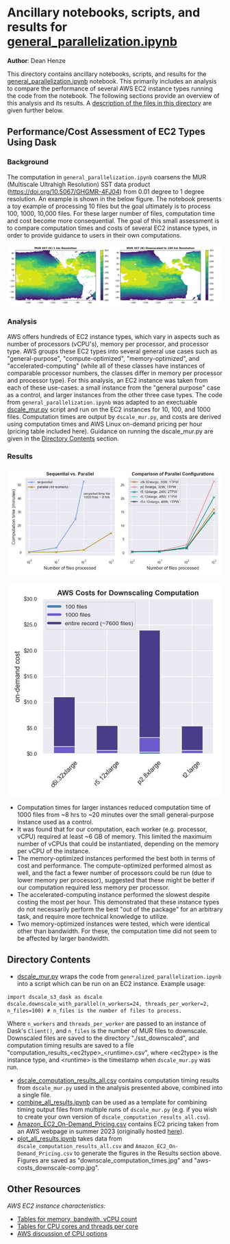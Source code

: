 # Ancillary notebooks, scripts, and results for [general_parallelization.ipynb](https://github.com/podaac/the-coding-club/blob/main/notebooks/dask_with_cloud/general_parallelization.ipynb)

**Author**: Dean Henze

This directory contains ancillary notebooks, scripts, and results for the [general_parallelization.ipynb](https://github.com/podaac/the-coding-club/blob/main/notebooks/dask_with_cloud/general_parallelization.ipynb) notebook. This primarily includes an analysis to compare the performance of several AWS EC2 instance types running the code from the notebook. The following sections provide an overview of this analysis and its results. A [description of the files in this directory](https://github.com/podaac/the-coding-club/blob/main/notebooks/dask_with_cloud/ancillary/generalized_parallelization/readme.md#directory-contents) are given further below.

## Performance/Cost Assessment of EC2 Types Using Dask

### Background

The computation in `general_parallelization.ipynb` coarsens the MUR (Multiscale Ultrahigh Resolution) SST data product (https://doi.org/10.5067/GHGMR-4FJ04) from 0.01 degree to 1 degree resolution. An example is shown in the below figure. The notebook presents a toy example of processing 10 files but the goal ultimately is to process 100, 1000, 10,000 files. For these larger number of files, computation time and cost become more consequential. The goal of this small assessment is to compare computation times and costs of several EC2 instance types, in order to provide guidance to users in their own computations. 

![example_figure](./example_downscaling.png)

### Analysis

AWS offers hundreds of EC2 instance types, which vary in aspects such as number of processors (vCPU's), memory per processor, and processor type. AWS groups these EC2 types into several general use cases such as "general-purpose", "compute-optimized", "memory-optimized", and "accelerated-computing" (while all of these classes have instances of comparable processor numbers, the classes differ in memory per processor and processor type). For this analysis, an EC2 instance was taken from each of these use-cases: a small instance from the "general purpose" case as a control, and larger instances from the other three case types. The code from `general_parallelization.ipynb` was adapted to an exectuable [dscale_mur.py](https://github.com/podaac/the-coding-club/blob/main/notebooks/dask_with_cloud/ancillary/generalized_parallelization/dscale_mur.py) script and run on the EC2 instances for 10, 100, and 1000 files. Computation times are output by `dscale_mur.py`, and costs are derived using computation times and AWS Linux on-demand pricing per hour (pricing table included here). Guidance on running the dscale_mur.py are given in the [Directory Contents](https://github.com/podaac/the-coding-club/blob/main/notebooks/dask_with_cloud/ancillary/generalized_parallelization/readme.md#directory-contents) section.   

### Results

![results_figure1](./downscale_computation_times.jpg)

![results_figure2](./aws-costs_downscale-comp.jpg)

* Computation times for larger instances reduced computation time of 1000 files from ~8 hrs to ~20 minutes over the small general-purpose instance used as a control.
* It was found that for our computation, each worker (e.g. processor, vCPU) required at least ~6 GB of memory. This limited the maximuim number of vCPUs that could be instantiated, depending on the memory per vCPU of the instance.
* The memory-optimized instances performed the best both in terms of cost and performance. The compute-optimized performed almost as well, and the fact a fewer number of processors could be run (due to lower memory per processor), suggested that these might be better if our computation required less memory per processor.
* The accelerated-computing instance performed the slowest despite costing the most per hour. This demonstrated that these instance types do not necessarily perform the best "out of the package" for an arbitrary task, and require more technical knowledge to utilize.
* Two memory-optimized instances were tested, which were identical other than bandwidth. For these, the computation time did not seem to be affected by larger bandwidth. 

## Directory Contents

* [dscale_mur.py](https://github.com/podaac/the-coding-club/blob/main/notebooks/dask_with_cloud/ancillary/generalized_parallelization/dscale_mur.py) wraps the code from `generalized_parallelization.ipynb` into a script which can be run on an EC2 instance. Example usage:
```
import dscale_s3_dask as dscale
dscale.downscale_with_parallel(n_workers=24, threads_per_worker=2, n_files=100) # n_files is the number of files to process.
```
Where `n_workers` and `threads_per_worker` are passed to an instance of Dask's `Client()`, and `n_files` is the number of MUR files to downscale. Downscaled files are saved to the directory "./sst_downscaled", and computation timing results are saved to a file "computation_results_\<ec2type\>_\<runtime\>.csv", where \<ec2type\> is the instance type, and \<runtime\> is the timestamp when `dscale_mur.py` was run.
* [dscale_computation_results_all.csv](https://github.com/podaac/the-coding-club/blob/main/notebooks/dask_with_cloud/ancillary/generalized_parallelization/dscale_computation_results_all.csv) contains computation timing results from `dscale_mur.py` used in the analysis presented above, combined into a single file.
* [combine_all_results.ipynb](https://github.com/podaac/the-coding-club/blob/main/notebooks/dask_with_cloud/ancillary/generalized_parallelization/combine_all_results.ipynb) can be used as a template for combining timing output files from multiple runs of `dscale_mur.py` (e.g. if you wish to create your own version of `dscale_computation_results_all.csv`).
* [Amazon_EC2_On-Demand_Pricing.csv](https://github.com/podaac/the-coding-club/blob/main/notebooks/dask_with_cloud/ancillary/generalized_parallelization/Amazon_EC2_On-Demand_Pricing.csv) contains EC2 pricing taken from an AWS webpage in summer 2023 (originally hosted [here](https://aws.amazon.com/ec2/pricing/on-demand/)).
* [plot_all_results.ipynb](https://github.com/podaac/the-coding-club/blob/main/notebooks/dask_with_cloud/ancillary/generalized_parallelization/plot_all_results.ipynb) takes data from `dscale_computation_results_all.csv` and `Amazon_EC2_On-Demand_Pricing.csv` to generate the figures in the Results section above. Figures are saved as "downscale_computation_times.jpg" and "aws-costs_downscale-comp.jpg".

## Other Resources

*AWS EC2 instance characteristics:*
* [Tables for memory, bandwith, vCPU count](https://aws.amazon.com/ec2/instance-types/)
* [Tables for CPU cores and threads per core](https://docs.aws.amazon.com/AWSEC2/latest/UserGuide/cpu-options-supported-instances-values.html)
* [AWS discussion of CPU options](https://docs.aws.amazon.com/AWSEC2/latest/UserGuide/instance-optimize-cpu.html)

